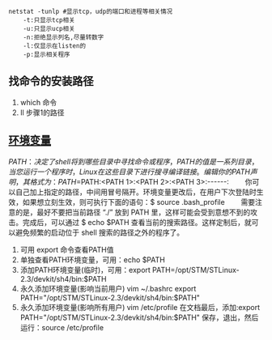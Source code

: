     netstat -tunlp #显示tcp，udp的端口和进程等相关情况 
        -t:只显示tcp相关
        -u:只显示ucp相关
        -n:拒绝显示列名,尽量转数字 
        -l:仅显示在listen的  
        -p:显示相关程序

## 找命令的安装路径
1. which 命令
2. ll 步骤1的路径   

## [环境变量](https://www.cnblogs.com/aaronLinux/p/5837702.html)
$PATH：决定了shell将到哪些目录中寻找命令或程序，PATH的值是一系列目录，当您运行一个程序时，Linux在这些目录下进行搜寻编译链接。
　　编辑你的 PATH 声明，其格式为：
　　PATH=$PATH:<PATH 1>:<PATH 2>:<PATH 3>:------:<PATH N>
　　你可以自己加上指定的路径，中间用冒号隔开。环境变量更改后，在用户下次登陆时生效，如果想立刻生效，则可执行下面的语句：$ source .bash_profile
　　需要注意的是，最好不要把当前路径 “./” 放到 PATH 里，这样可能会受到意想不到的攻击。完成后，可以通过 $ echo $PATH 查看当前的搜索路径。这样定制后，就可以避免频繁的启动位于 shell 搜索的路径之外的程序了。
1. 可用 export 命令查看PATH值
2. 单独查看PATH环境变量，可用：echo $PATH
3. 添加PATH环境变量(临时)，可用：export PATH=/opt/STM/STLinux-2.3/devkit/sh4/bin:$PATH
4. 永久添加环境变量(影响当前用户) vim ~/.bashrc     export PATH="/opt/STM/STLinux-2.3/devkit/sh4/bin:$PATH"
5. 永久添加环境变量(影响所有用户) vim /etc/profile 在文档最后，添加:export PATH="/opt/STM/STLinux-2.3/devkit/sh4/bin:$PATH" 保存，退出，然后运行：source /etc/profile


